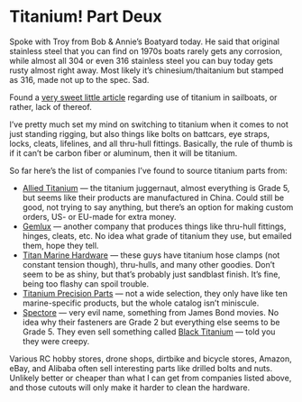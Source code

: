# Titanium! Part Deux

Spoke with Troy from Bob & Annie’s Boatyard today.  He said that original stainless steel that you can find on 1970s boats rarely gets any corrosion, while almost all 304 or even 316 stainless steel you can buy today gets rusty almost right away.  Most likely it’s chinesium/thaitanium but stamped as 316, made not up to the spec.  Sad.

Found a [very sweet little article](https://www.practical-sailor.com/sails-rigging-deckgear/is-titanium-an-everyman-metal) regarding use of titanium in sailboats, or rather, lack of thereof.

I’ve pretty much set my mind on switching to titanium when it comes to not just standing rigging, but also things like bolts on battcars, eye straps, locks, cleats, lifelines, and all thru-hull fittings.  Basically, the rule of thumb is if it can’t be carbon fiber or aluminum, then it will be titanium.

So far here’s the list of companies I’ve found to source titanium parts from:

- [Allied Titanium](https://www.alliedtitanium.com) — the titanium juggernaut, almost everything is Grade 5, but seems like their products are manufactured in China.  Could still be good, not trying to say anything, but there’s an option for making custom orders, US- or EU-made for extra money.
- [Gemlux](https://gemlux.com) — another company that produces things like thru-hull fittings, hinges, cleats, etc.  No idea what grade of titanium they use, but emailed them, hope they tell.
- [Titan Marine Hardware](http://www.titan-marine-hardware.com) — these guys have titanium hose clamps (not constant tension though), thru-hulls, and many other goodies.  Don’t seem to be as shiny, but that’s probably just sandblast finish.  It’s fine, being too flashy can spoil trouble.
- [Titanium Precision Parts](http://www.titaniumprecisionparts.com) — not a wide selection, they only have like ten marine-specific products, but the whole catalog isn’t miniscule.
- [Spectore](https://www.spectore.com) — very evil name, something from James Bond movies.  No idea why their fasteners are Grade 2 but everything else seems to be Grade 5.  They even sell something called [Black Titanium](https://www.spectore.com/collections/black-titanium) — told you they were creepy.

Various RC hobby stores, drone shops, dirtbike and bicycle stores, Amazon, eBay, and Alibaba often sell interesting parts like drilled bolts and nuts.  Unlikely better or cheaper than what I can get from companies listed above, and those cutouts will only make it harder to clean the hardware.
